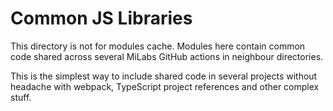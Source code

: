 # Common JS Libraries

This directory is not for modules cache.
Modules here contain common code shared across several MiLabs GitHub actions in neighbour directories.

This is the simplest way to include shared code in several projects without
headache with webpack, TypeScript project references and other complex stuff.

